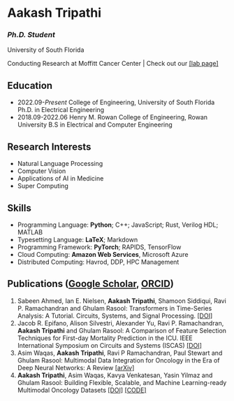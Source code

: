 # Aakash Tripathi

### *Ph.D. Student*

University of South Florida

Conducting Research at Moffitt Cancer Center | Check out our [[lab page]](https://lab.moffitt.org/Rasool/)

## Education

- 2022.09-*Present* College of Engineering, University of South Florida Ph.D. in Electrical Engineering
- 2018.09-2022.06 Henry M. Rowan College of Engineering, Rowan University B.S in Electrical and Computer Engineering

## Research Interests

- Natural Language Processing
- Computer Vision
- Applications of AI in Medicine
- Super Computing

## Skills

- Programming Language: **Python**; C++; JavaScript; Rust, Verilog HDL; MATLAB
- Typesetting Language: **LaTeX**; Markdown
- Programming Framework: **PyTorch**; RAPIDS, TensorFlow
- Cloud Computing: **Amazon Web Services**, Microsoft Azure
- Distributed Computing: Havrod, DDP, HPC Management

## Publications ([Google Scholar](https://scholar.google.com/citations?user=7X57fGgAAAAJ&hl=en), [ORCID](https://orcid.org/0000-0001-7231-0487))

1. Sabeen Ahmed, Ian E. Nielsen, **Aakash Tripathi**, Shamoon Siddiqui, Ravi P. Ramachandran and Ghulam Rasool: Transformers in Time-Series Analysis: A Tutorial. Circuits, Systems, and Signal Processing. [[DOI]](https://doi.org/10.1007/s00034-023-02454-8)
1. Jacob R. Epifano, Alison Silvestri, Alexander Yu, Ravi P. Ramachandran, **Aakash Tripathi** and Ghulam Rasool: A Comparison of Feature Selection Techniques for First-day Mortality Prediction in the ICU. IEEE International Symposium on Circuits and Systems (ISCAS) [[DOI]](https://doi.org/10.1109/ISCAS46773.2023.10182228)
1. Asim Waqas, **Aakash Tripathi**, Ravi P Ramachandran, Paul Stewart and Ghulam Rasool: Multimodal Data Integration for Oncology in the Era of Deep Neural Networks: A Review [[arXiv]](https://arxiv.org/abs/2303.06471)
1. **Aakash Tripathi**, Asim Waqas, Kavya Venkatesan, Yasin Yilmaz and Ghulam Rasool: Building Flexible, Scalable, and Machine Learning-ready Multimodal Oncology Datasets [[DOI]](https://doi.org/10.3390/s24051634) [[CODE]](https://github.com/lab-rasool/MINDS)
